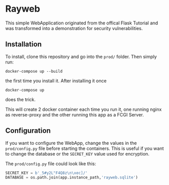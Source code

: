 # Rayweb

This simple WebApplication originated from the offical Flask Tutorial and was transformed into a demonstration for security vulnerabilities.

## Installation

To install, clone this repository and go into the `prod/` folder. Then simply run:

```text
docker-compose up --build
```

the first time you install it. After installing it once

```text
docker-compose up
```
does the trick.

This will create 2 docker container each time you run it, one running nginx as reverse-proxy and the other running this app as a FCGI Server.

## Configuration

If you want to configure the WebApp, change the values in the `prod/config.py` file before starting the containers. This is useful if you want to change the database or the `SECRET_KEY` value used for encryption.

The `prod/config.py` file could look like this:

```python
SECRET_KEY = b'_5#y2L"F4Q8z\n\xec]/'
DATABASE = os.path.join(app.instance_path,'rayweb.sqlite')
```
